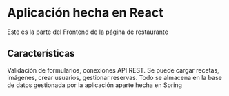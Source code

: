 # Aplicación hecha en React

Este es la parte del Frontend de la página de restaurante

## Características
Validación de formularios, conexiones API REST. Se puede cargar recetas, imágenes, crear usuarios, gestionar reservas. Todo se almacena en la base de datos gestionada por la aplicación aparte hecha en Spring
